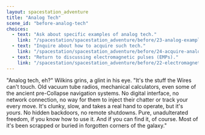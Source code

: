 ```yaml
---
layout: spacestation_adventure
title: "Analog Tech"
scene_id: "before-analog-tech"
choices:
  - text: "Ask about specific examples of analog tech."
    link: "/spacestation/spacestation_adventure/before/23-analog-examples/"
  - text: "Inquire about how to acquire such tech."
    link: "/spacestation/spacestation_adventure/before/24-acquire-analog-tech/"
  - text: "Return to discussing electromagnetic pulses (EMPs)."
    link: "/spacestation/spacestation_adventure/before/22-electromagnetic-pulses/"
---
```


"Analog tech, eh?" Wilkins grins, a glint in his eye. "It's the stuff the Wires can't touch. Old vacuum tube radios, mechanical calculators, even some of the ancient pre-Collapse navigation systems. No digital interface, no network connection, no way for them to inject their chatter or track your every move. It's clunky, slow, and takes a real hand to operate, but it's *yours*. No hidden backdoors, no remote shutdowns. Pure, unadulterated freedom, if you know how to use it. And if you can find it, of course. Most of it's been scrapped or buried in forgotten corners of the galaxy."
